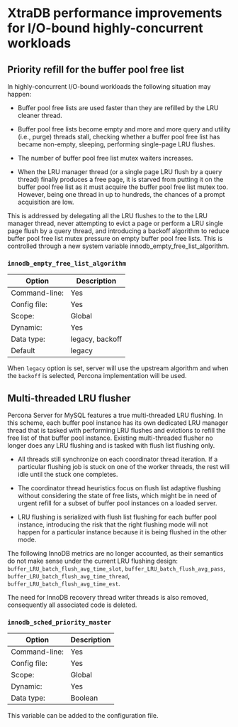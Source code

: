 # XtraDB performance improvements for I/O-bound highly-concurrent workloads

## Priority refill for the buffer pool free list

In highly-concurrent I/O-bound workloads the following situation may happen:

* Buffer pool free lists are used faster than they are refilled by the LRU cleaner thread.

* Buffer pool free lists become empty and more and more query and utility (i.e., purge) threads stall, checking whether a buffer pool free list has became non-empty, sleeping, performing single-page LRU flushes.

* The number of buffer pool free list mutex waiters increases.

* When the LRU manager thread (or a single page LRU flush by a query thread) finally produces a free page, it is starved from putting it on the buffer
pool free list as it must acquire the buffer pool free list mutex too.
However, being one thread in up to hundreds, the chances of a prompt
acquisition are low.

This is addressed by delegating all the LRU flushes to the to the LRU manager
thread, never attempting to evict a page or perform a LRU single page flush by
a query thread, and introducing a backoff algorithm to reduce buffer pool free
list mutex pressure on empty buffer pool free lists. This is controlled through
a new system variable innodb_empty_free_list_algorithm.

### `innodb_empty_free_list_algorithm`

| Option         | Description        |
| -------------- | ------------------ |
| Command-line:  | Yes                |
| Config file:   | Yes                |
| Scope:         | Global             |
| Dynamic:       | Yes                |
| Data type:     | legacy, backoff    |
| Default        | legacy             |

When `legacy` option is set, server will use the upstream algorithm and when
the `backoff` is selected, Percona implementation will be used.

## Multi-threaded LRU flusher

Percona Server for MySQL features a true multi-threaded LRU flushing. In this scheme, each buffer pool instance has its own dedicated LRU manager thread that is
tasked with performing LRU flushes and evictions to refill the free list of that
buffer pool instance. Existing multi-threaded flusher no longer does any LRU
flushing and is tasked with flush list flushing only.

* All threads still synchronize on each coordinator thread iteration. If a
particular flushing job is stuck on one of the worker threads, the rest will
idle until the stuck one completes.

* The coordinator thread heuristics focus on flush list adaptive flushing
without considering the state of free lists, which might be in need of urgent
refill for a subset of buffer pool instances on a loaded server.

* LRU flushing is serialized with flush list flushing for each buffer pool
instance, introducing the risk that the right flushing mode will not happen
for a particular instance because it is being flushed in the other mode.

The following InnoDB metrics are no longer accounted, as their semantics do
not make sense under the current LRU flushing design:
`buffer_LRU_batch_flush_avg_time_slot`, `buffer_LRU_batch_flush_avg_pass`,
`buffer_LRU_batch_flush_avg_time_thread`,
`buffer_LRU_batch_flush_avg_time_est`.

The need for InnoDB recovery thread writer threads is also removed,
consequently all associated code is deleted.


### `innodb_sched_priority_master`

| Option         | Description        |
| -------------- | ------------------ |
| Command-line:  | Yes                |
| Config file:   | Yes                |
| Scope:         | Global             |
| Dynamic:       | Yes                |
| Data type:     | Boolean            |

This variable can be added to the configuration file.


